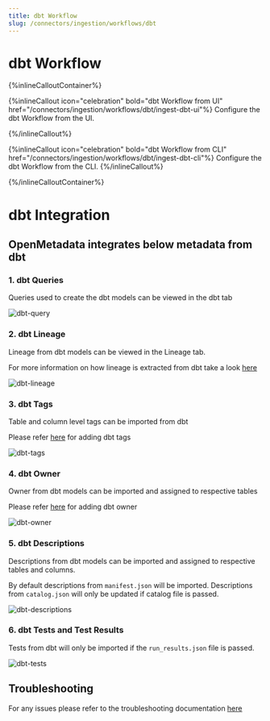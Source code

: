 ```yaml
---
title: dbt Workflow
slug: /connectors/ingestion/workflows/dbt
---
```


# dbt Workflow

{%inlineCalloutContainer%}

{%inlineCallout
  icon="celebration"
  bold="dbt Workflow from UI"
  href="/connectors/ingestion/workflows/dbt/ingest-dbt-ui"%}
Configure the dbt Workflow from the UI.

{%/inlineCallout%}

{%inlineCallout
  icon="celebration"
  bold="dbt Workflow from CLI"
  href="/connectors/ingestion/workflows/dbt/ingest-dbt-cli"%}
Configure the dbt Workflow from the CLI.
{%/inlineCallout%}

{%/inlineCalloutContainer%}

# dbt Integration

## OpenMetadata integrates below metadata from dbt

### 1. dbt Queries

Queries used to create the dbt models can be viewed in the dbt tab

<Image src="/images/openmetadata/ingestion/workflows/dbt/dbt-features/dbt-query.png" alt="dbt-query" caption="dbt Query"/>

### 2. dbt Lineage

Lineage from dbt models can be viewed in the Lineage tab.

For more information on how lineage is extracted from dbt take a look [here](/connectors/ingestion/workflows/dbt/ingest-dbt-lineage)

<Image src="/images/openmetadata/ingestion/workflows/dbt/dbt-features/dbt-lineage.png" alt="dbt-lineage" caption="dbt Lineage"/>

### 3. dbt Tags

Table and column level tags can be imported from dbt

Please refer [here](/connectors/ingestion/workflows/dbt/ingest-dbt-tags) for adding dbt tags

<Image src="/images/openmetadata/ingestion/workflows/dbt/dbt-features/dbt-tags.png" alt="dbt-tags" caption="dbt Tags"/>

### 4. dbt Owner

Owner from dbt models can be imported and assigned to respective tables

Please refer [here](/connectors/ingestion/workflows/dbt/ingest-dbt-owner) for adding dbt owner

<Image src="/images/openmetadata/ingestion/workflows/dbt/dbt-features/dbt-owner.png" alt="dbt-owner" caption="dbt Owner"/>

### 5. dbt Descriptions

Descriptions from dbt models can be imported and assigned to respective tables and columns.

By default descriptions from `manifest.json` will be imported. Descriptions from `catalog.json` will only be updated if catalog file is passed.

<Image src="/images/openmetadata/ingestion/workflows/dbt/dbt-features/dbt-descriptions.png" alt="dbt-descriptions" caption="dbt Descriptions"/>

### 6. dbt Tests and Test Results

Tests from dbt will only be imported if the `run_results.json` file is passed.

<Image src="/images/openmetadata/ingestion/workflows/dbt/dbt-features/dbt-tests.png" alt="dbt-tests" caption="dbt Tests"/>

## Troubleshooting

For any issues please refer to the troubleshooting documentation [here](/connectors/ingestion/workflows/dbt/dbt-troubleshooting)
